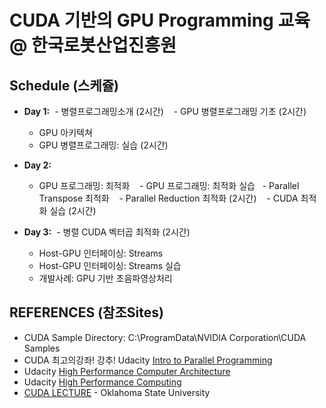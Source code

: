 # CUDA 기반의 GPU Programming 교육 @ 한국로봇산업진흥원

## Schedule (스케쥴)
  - **Day 1:**
    - 병렬프로그래밍소개 (2시간)
    -	GPU 병렬프로그래밍 기초 (2시간)
    -	GPU 아키텍쳐
    - GPU 병렬프로그래밍: 실습 (2시간)
    
  - **Day 2:**
    - GPU 프로그래밍: 최적화
    - GPU 프로그래밍: 최적화 실습
    - Parallel Transpose 최적화
    - Parallel Reduction 최적화 (2시간)
    - CUDA 최적화 실습 (2시간)
    
  - **Day 3:**
    - 병렬 CUDA 벡터곱 최적화 (2시간)
    - Host-GPU 인터페이싱: Streams
    - Host-GPU 인터페이싱: Streams 실습
    - 개발사례: GPU 기반 초음파영상처리

## REFERENCES (참조Sites)
  - CUDA Sample Directory: C:\ProgramData\NVIDIA Corporation\CUDA Samples
  - CUDA 최고의강좌! 강추! Udacity [Intro to Parallel Programming](https://www.youtube.com/watch?v=F620ommtjqk&list=PLAwxTw4SYaPnFKojVQrmyOGFCqHTxfdv2)
  - Udacity [High Performance Computer Architecture](https://www.youtube.com/watch?v=tawb_aeYQ2g&list=PLAwxTw4SYaPmqpjgrmf4-DGlaeV0om4iP&index=1)
  - Udacity [High Performance Computing](https://www.youtube.com/watch?v=grD5en6_IiQ&list=PLAwxTw4SYaPk8NaXIiFQXWK6VPnrtMRXC)
  - [CUDA LECTURE](https://www.youtube.com/watch?v=sxhvmTveO2A) - Oklahoma State University

